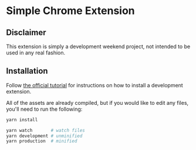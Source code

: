 # Simple Chrome Extension

## Disclaimer

This extension is simply a development weekend project, not intended to be used in any real fashion.

## Installation

Follow [the official tutorial][chrome-extension-installation] for instructions on how to install a development extension.

All of the assets are already compiled, but if you would like to edit any files, you'll need to run the following:

```bash
yarn install

yarn watch       # watch files
yarn development # unminified
yarn production  # minified
```

[chrome-extension-installation]: https://developer.chrome.com/extensions/getstarted
